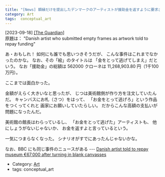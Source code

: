 ```yaml
---
title: "[News] 額縁だけを提出したデンマークのアーティストが援助金を返すように要求される ---「おもしれぇ！」と最初は思った"
category: Art
tags:  conceptual_art
---
```


[2023-09-18] [[The Guardian]](https://amp.theguardian.com/world/2023/sep/18/danish-artist-jens-haaning-empty-frames-ordered-repay?utm_source=pocket_saves)  
 原題は：
"Danish artist who submitted empty frames as 
artwork told to repay funding"

 あ・おもしれ！
如何にも誰でも思いつきそうだが、
こんな事件はこれまでなかったのかな。
なお、その「絵」のタイトルは
「金をとって逃げてしまえ」だという。
なお「援助金」の総額は
562000 クローネは 11,268,903.80 円（1千100万円）。

 ここまでは面白かった。

 金額がえらく大きいなと思ったが、
じつは美術館側が作り方を注文していたんだ。
キャンバスにお札（さつ）をはって、
「お金をとって逃げろ」という作品をつくってくれと
画家にお願いしていたらしい。
だからこんな高額の支払いが問題になったんだ。

 美術館の館長はわらっているし、
「お金をとって逃げた」アーティストも、
他にしょうがないじゃないか、
お金を返すよと言っているという。

 一気につまらなくなった。
シナリオがすでにあったんじゃないかな。

 なお、BBC にも同じ事件のニュースがある ---
[Danish artist told to repay museum €67,000
after turning in blank canvasses](https://www.bbc.co.uk/news/world-europe-66847139.amp?utm_source=pocket_saves)

- Category: [Art](https://merapano.github.io/categories.html#Art)
- tags:  conceptual_art

